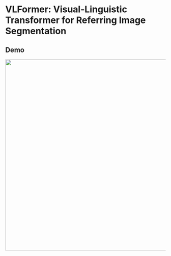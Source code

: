 # VLFormer: Visual-Linguistic Transformer for Referring Image Segmentation

## Demo
<p align="center">
  <img src="docs/demo.gif" width="600">
</p>

<!-- ## Highlights

## Requirements -->

